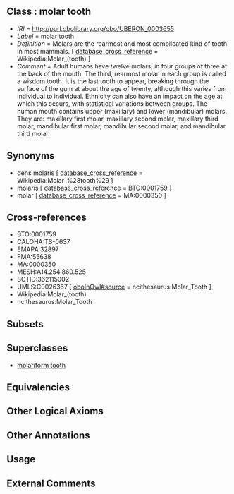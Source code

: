 
## Class : molar tooth

 * *IRI* = http://purl.obolibrary.org/obo/UBERON_0003655
 * *Label* = molar tooth
 * *Definition* = Molars are the rearmost and most complicated kind of tooth in most mammals. [ [database_cross_reference](../../ef/oboInOwl#hasDbXref.md) = Wikipedia:Molar_(tooth) ]
 * *Comment* = Adult humans have twelve molars, in four groups of three at the back of the mouth. The third, rearmost molar in each group is called a wisdom tooth. It is the last tooth to appear, breaking through the surface of the gum at about the age of twenty, although this varies from individual to individual. Ethnicity can also have an impact on the age at which this occurs, with statistical variations between groups. The human mouth contains upper (maxillary) and lower (mandibular) molars. They are: maxillary first molar, maxillary second molar, maxillary third molar, mandibular first molar, mandibular second molar, and mandibular third molar.

## Synonyms

 * dens molaris [ [database_cross_reference](../../ef/oboInOwl#hasDbXref.md) = Wikipedia:Molar_%28tooth%29 ]
 * molaris [ [database_cross_reference](../../ef/oboInOwl#hasDbXref.md) = BTO:0001759 ]
 * molar [ [database_cross_reference](../../ef/oboInOwl#hasDbXref.md) = MA:0000350 ]

## Cross-references

 * BTO:0001759
 * CALOHA:TS-0637
 * EMAPA:32897
 * FMA:55638
 * MA:0000350
 * MESH:A14.254.860.525
 * SCTID:362115002
 * UMLS:C0026367 [ [oboInOwl#source](../../ce/oboInOwl#source.md) = ncithesaurus:Molar_Tooth ]
 * Wikipedia:Molar_(tooth)
 * ncithesaurus:Molar_Tooth

## Subsets


## Superclasses

 * [molariform tooth](../../UBERON/64/UBERON_0013164.md)

## Equivalencies


## Other Logical Axioms


## Other Annotations


## Usage


## External Comments

